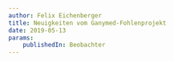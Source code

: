 ```yaml
---
author: Felix Eichenberger
title: Neuigkeiten vom Ganymed-Fohlenprojekt
date: 2019-05-13
params:
    publishedIn: Beobachter
---
```

